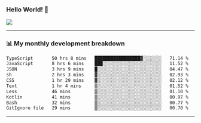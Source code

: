 ### Hello World! 👋

<a>
  <img align="center" src="https://github-readme-stats.vercel.app/api?username=megatunger&count_private=true&include_all_commits=true&bg_color=30,56CCF2,2F80ED&title_color=fff&text_color=fff" />
</a>

------
### 📊 My monthly development breakdown

<!--START_SECTION:waka-->

```txt
TypeScript       50 hrs 8 mins   █████████████████▓░░░░░░░   71.14 %
JavaScript       8 hrs 6 mins    ███░░░░░░░░░░░░░░░░░░░░░░   11.52 %
JSON             3 hrs 9 mins    █░░░░░░░░░░░░░░░░░░░░░░░░   04.47 %
sh               2 hrs 3 mins    ▓░░░░░░░░░░░░░░░░░░░░░░░░   02.93 %
CSS              1 hr 29 mins    ▓░░░░░░░░░░░░░░░░░░░░░░░░   02.12 %
Text             1 hr 4 mins     ▒░░░░░░░░░░░░░░░░░░░░░░░░   01.52 %
Less             46 mins         ▒░░░░░░░░░░░░░░░░░░░░░░░░   01.10 %
Kotlin           41 mins         ▒░░░░░░░░░░░░░░░░░░░░░░░░   00.97 %
Bash             32 mins         ▒░░░░░░░░░░░░░░░░░░░░░░░░   00.77 %
GitIgnore file   29 mins         ▒░░░░░░░░░░░░░░░░░░░░░░░░   00.70 %
```

<!--END_SECTION:waka-->

------
